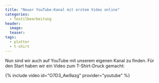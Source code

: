```yaml
---
title: "Neuer YouTube-Kanal mit erstem Video online"
categories:
  - Textilbearbeitung
header:
  image: 
  teaser: 
tags:
  - plotter
  - t-shirt
---
```


Nun sind wir auch auf YouTube mit unserem eigenen Kanal zu finden. Für den Start haben wir ein Video zum T-Shirt-Druck gemacht:

{% include video id="O7D3_Aw9azg" provider="youtube" %}
